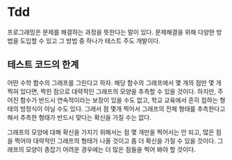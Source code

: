 # Tdd

프로그래밍은 문제를 해결하는 과정을 뜻한다는 말이 있다. 문제해결을 위해 다양한 방법을 도입할 수 있고 그 방법 중 하나가 테스트 주도 개발이다.

## 테스트 코드의 한계

어떤 수학 함수의 그래프를 그린다고 하자. 해당 함수의 그래프에서 몇 개의 점만 몇 개 찍혀 있다면, 찍힌 점으로 대략적인 그래프의 모양을 추측할 수 있을 것이다. 하지만, 주어진 함수가 반드시 연속적이라는 보장이 있을 수도 없고, 학교 교육에서 흔히 접하는 형태의 방정식이 아닐 수도 있다. 그래서 점 몇개 찍어서 그래프의 전체 형태를 추측한다고 해서 추측한 형태가 반드시 맞다는 확신을 가질 수는 없다.

그래프의 모양에 대해 확신을 가지기 위해서는 점 몇 개만을 찍어서는 안 되고, 많은 점을 찍어야 대략적인 그래프의 형태가 나올 것이고 좀 더 확신을 가질 수 있을 것이다. 그래프의 모양이 종잡기 어려운 경우에는 더 많은 점들을 찍어 봐야 할 것이다.
